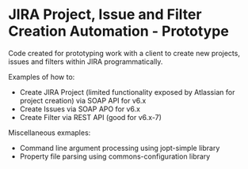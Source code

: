 # JIRA Project, Issue and Filter Creation Automation - Prototype

Code created for prototyping work with a client to create new projects, issues and filters within JIRA programmatically.

Examples of how to:
- Create JIRA Project (limited functionality exposed by Atlassian for project creation) via SOAP API for v6.x
- Create Issues via SOAP APO for v6.x
- Create Filter via REST API (good for v6.x-7)

Miscellaneous exmaples:
- Command line argument processing using jopt-simple library
- Property file parsing using commons-configuration library
